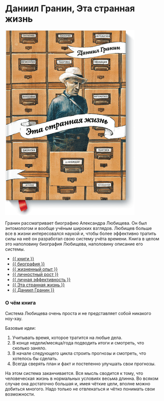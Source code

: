 # Даниил Гранин, Эта странная жизнь

![cover](Даниил%20Гранин%20-%20Эта%20странная%20жизнь.png)

Гранин рассматривает биографию Александра Любищева. Он был энтомологом и вообще
учёным широких взглядов. Любищев больше все в жизни интересовался наукой и,
чтобы более эффективно тратить силы на неё он разработал свою систему учёта
времени. Книга в целом это наполовину биография Любищева, наполовину описание
его системы.

- [{{ книги }}](../../__tags/knigi.md)
- [{{ биография }}](../../__tags/biografiya.md)
- [{{ жизненный опыт }}](../../__tags/zhiznennyy_opyt.md)
- [{{ личностный рост }}](../../__tags/lichnostnyy_rost.md)
- [{{ личная эффективность }}](../../__tags/lichnaya_effektivnost.md)
- [{{ Эта странная жизнь }}](../../__tags/eta_strannaya_zhizn.md)
- [{{ Даниил Гранин }}](../../__tags/daniil_granin.md)

### О чём книга

Система Любищева очень проста и не представляет собой никакого ноу-хау.

Базовые идеи:

1. Учитывать время, которое тратится на любые дела.
2. В конце недели/месяца/года подводить итоги и смотреть, что сколько заняло.
3. В начале следующего цикла строить прогнозы и смотреть, что хотелось бы
   сделать.
4. Всегда сверять план и факт и постепенно улучшать свои прогнозы.

На этом система заканчивается. Вся мысль сводится к тому, что человеческая
жизнь в нормальных условиях весьма длинна. Во всяком случае она достаточно
большая и, имея чёткие цели, вполне можно добиться многого. Надо только не
отвлекаться и чётко понимать свои возможности.
